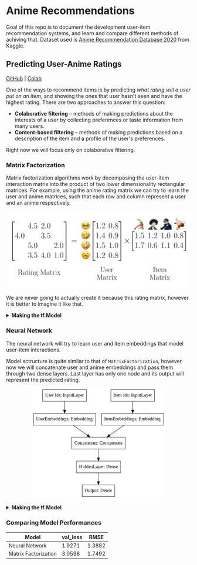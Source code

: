 # Anime Recommendations

Goal of this repo is to document the development user-item recommendation systems, and learn and compare different methods of achiving that. Dataset used is [Anime Recommendation Database 2020](https://www.kaggle.com/hernan4444/anime-recommendation-database-2020) from Kaggle.

## Predicting User-Anime Ratings
[GitHub](/User_Anime_Ranting_Predictions.ipynb)
 | 
[Colab](https://colab.research.google.com/github/nomomon/anime-recommendations/blob/master/User_Anime_Ranting_Predictions.ipynb)

One of the ways to recommend items is by predicting _what rating will a user put on an item_, and showing the ones that user hasn't seen and have the highest rating. There are two approaches to answer this question:
- **Colaborative filtering** – methods of making predictions about the interests of a user by collecting preferences or taste information from many users.
- **Content-based filtering** – methods of making predictions based on a description of the item and a profile of the user's preferences.

Right now we will focus only on colaborative filtering.

### Matrix Factorization

Matrix factorization algorithms work by decomposing the user-item interaction matrix into the product of two lower dimensionality rectangular matrices. For example, using the anime rating matrix we can try to learn the user and anime matrices, such that each row and column represent a user and an anime respectively.

<p align="center">
 <img width="500" src="images/matrix factorization.png" />
</p>

We are never going to actually create it because this rating matrix, however it is better to imagine it like that.

<details>
<summary>
<b>Making the tf.Model</b>
</summary>
 
Instead of user and item matrices, we will use embeddings, which will map each user and anime to a vector. In addition, we'll add a bias to each user and anime.

```python
class MatrixFactorizationModel(tf.keras.Model):
    def __init__(self, num_users, num_items, embedding_dim):
        super(MatrixFactorizationModel, self).__init__()
        
        self.embedding_dim = embedding_dim
        
        self.user_embeddings = tf.keras.layers.Embedding(num_users, embedding_dim)
        self.item_embeddings = tf.keras.layers.Embedding(num_items, embedding_dim)

        self.user_biases = tf.keras.layers.Embedding(num_users, 1)
        self.item_biases = tf.keras.layers.Embedding(num_items, 1)

        self.bias = tf.Variable(tf.zeros([1]))

        self.dropout = tf.keras.layers.Dropout(.5)

    def call(self, inputs, training = False):
        ...
```

It is a good practice to place a dropout layer over embedding layers to prevent overfitting and in turn, making features more robust. To compute the predicted rating I use the formula `prediction = (user_embedding + user_bias) * (item_embedding + item_bias) + bias`.

```python
class MatrixFactorizationModel(tf.keras.Model):
    def __init__(self, num_users, num_items, embedding_dim):
    ...
    def call(self, inputs, training = False):
        user_ids = inputs[:, 0]
        item_ids = inputs[:, 1]

        user_embedding = self.user_embeddings(user_ids) + self.user_biases(user_ids)
        item_embedding = self.item_embeddings(item_ids) + self.item_biases(item_ids)

        if training:
            user_embedding = self.dropout(user_embedding, training = training)
            item_embedding = self.dropout(item_embedding, training = training)

        user_embedding = tf.reshape(user_embedding, [-1, self.embedding_dim])
        item_embedding = tf.reshape(item_embedding, [-1, self.embedding_dim])

        dot = tf.keras.layers.Dot(axes=1)([user_embedding, item_embedding]) + self.bias

        return dot
```

To compile the model I used Adam optimizer, MSE as the loss and RMSE as a metric to keep track of. The model is ran [eagerly](https://www.tensorflow.org/guide/eager), to allow such model definition.

```python
mf_model = MatrixFactorizationModel(num_users = num_users, 
                                    num_items = num_anime, 
                                    embedding_dim = 64)

mf_model.compile(
    optimizer = tf.keras.optimizers.Adam(),
    loss = tf.keras.losses.MeanSquaredError(),
    metrics = [
        tf.keras.metrics.RootMeanSquaredError("RMSE")
    ],
    run_eagerly = True
)
```
</details>

### Neural Network

The neural network will try to learn user and item embeddings that model user-item interactions.

Model sctructure is quite similar to that of `MatrixFactorization`, however now we will concatenate user and anime embeddings and pass them through two dense layers. Last layer has only one node and its output will represent the predicted rating.

<p align="center">
 <img height="300" src="images/neural network.png" />
</p>

<details>
<summary>
<b>Making the tf.Model</b>
</summary>

```python
class NeuralNetworkModel(tf.keras.Model):
    def __init__(self, num_users, num_items, embedding_dim):
        super(NeuralNetworkModel, self).__init__()
        
        self.embedding_dim = embedding_dim
        
        self.user_embeddings = tf.keras.layers.Embedding(num_users, embedding_dim)
        self.item_embeddings = tf.keras.layers.Embedding(num_items, embedding_dim)

        self.dense1 = tf.keras.layers.Dense(64, activation='relu')
        self.dense2 = tf.keras.layers.Dense(1, activation='relu')

        self.concat = tf.keras.layers.Concatenate()
        self.dropout = tf.keras.layers.Dropout(.5)

    def call(self, inputs, training = False):
        ...
```

```python
class NeuralNetworkModel(tf.keras.Model):
    def __init__(self, num_users, num_items, embedding_dim):
    ...
    def call(self, inputs, training = False):
        user_ids = inputs[:, 0]
        item_ids = inputs[:, 1]

        user_embedding = self.user_embeddings(user_ids)
        item_embedding = self.item_embeddings(item_ids)

        if training:
            user_embedding = self.dropout(user_embedding, training = training)
            item_embedding = self.dropout(item_embedding, training = training)

        user_embedding = tf.reshape(user_embedding, [-1, self.embedding_dim])
        item_embedding = tf.reshape(item_embedding, [-1, self.embedding_dim])

        x = self.concat([user_embedding, item_embedding])
        x = self.dense1(x)
        x = self.dense2(x)

        return x
```

Similarly to `MatrixFactorization`, to compile the model I used Adam optimizer, MSE as the loss and RMSE as a metric to keep track of. The model is ran [eagerly](https://www.tensorflow.org/guide/eager), to allow such model definition.

```python
nn_model = NeuralNetworkModel(num_users = num_users, 
                              num_items = num_anime, 
                              embedding_dim = 64)

nn_model.compile(
    optimizer = tf.keras.optimizers.Adam(),
    loss = tf.keras.losses.MeanSquaredError(),
    metrics = [
        tf.keras.metrics.RootMeanSquaredError("RMSE")
    ],
    run_eagerly = True
)
```
</details>


### Comparing Model Performances

| Model                | val_loss | RMSE   |
|----------------------|----------|--------|
| Neural Network       | 1.9271   | 1.3882 |
| Matrix Factorization | 3.0598   | 1.7492 |
